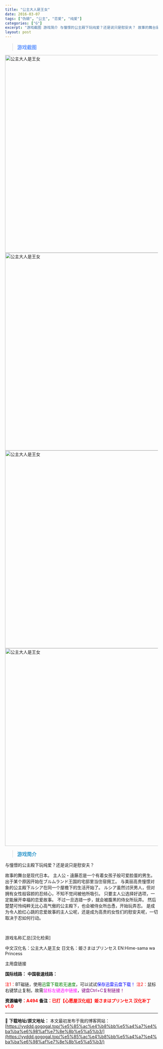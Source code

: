 ```yaml
---
title: "公主大人是王女"
date: 2016-03-07
tags: ["伪娘", "公主", "恋爱", "纯爱"]
categories: ["G"]
excerpt: "游戏截图 游戏简介 与憧憬的公主殿下玩纯爱？还是说只是慰安夫？ 故事的舞台是现代日本。 主人公・遠藤忍是一个有着女孩子般可爱脸蛋的男生。 出于某个原因开始在ブルムランド王国的宅邸里当住宿佣工。 与美丽高贵憧憬对象的公主殿下ルシア在同一个屋檐下的生活开始了。 ルシア虽然讨厌男人，但对拥有女性般容颜的忍&hellip;"
layout: post
---
```


<div>
<blockquote><b><span style="font-size: 12pt; color: #6699ff;">游戏截图</span></b></blockquote>
<div><img title="点击放大" src="https://yyddd.gogogal.top/wp-content/uploads/2025/04/20250429_6810fef7899a4.webp" alt="公主大人是王女" width="650" /></div>
<div><img title="点击放大" src="https://yyddd.gogogal.top/wp-content/uploads/2025/04/20250429_6810fef933bbb.webp" alt="公主大人是王女" width="650" /></div>
<div><img title="点击放大" src="https://yyddd.gogogal.top/wp-content/uploads/2025/04/20250429_6810fefd39c02.webp" alt="公主大人是王女" width="650" /></div>
<div><img title="点击放大" src="https://yyddd.gogogal.top/wp-content/uploads/2025/04/20250429_6810fefecd89a.webp" alt="公主大人是王女" width="650" /></div>
<blockquote><b><span style="font-size: 12pt; color: #3399cc;">游戏简介</span></b></blockquote>
<div>

与憧憬的公主殿下玩纯爱？还是说只是慰安夫？

故事的舞台是现代日本。
主人公・遠藤忍是一个有着女孩子般可爱脸蛋的男生。
出于某个原因开始在ブルムランド王国的宅邸里当住宿佣工。
与美丽高贵憧憬对象的公主殿下ルシア在同一个屋檐下的生活开始了。
ルシア虽然讨厌男人，但对拥有女性般容颜的忍倾心，不知不觉间被他所吸引。
只要主人公选择好选项，一定能展开幸福的恋爱故事。
不过一旦选错一步，就会被腹黑的侍女所玩弄。
然后楚楚可怜纯粹无比心高气傲的公主殿下，也会被侍女所怂恿，开始玩弄忍。
是成为令人脸红心跳的恋爱故事的主人公呢，还是成为高贵的女性们的慰安夫呢，一切取决于忍如何行动。

</div>
&nbsp;

游戏名称汇总[汉化检索]

中文汉化名：公主大人是王女
日文名：姫さまはプリンセス
EN:Hime-sama wa Princess

</div>
<div class="panel panel-primary">
<div class="panel-heading">主用盘链接</div>
<div class="panel-body">

<b>国际线路：</b>
<b>中国极速线路：</b>


<span style="color: #ff0000;">注1：</span>BT磁链，使用<span style="color: #008000;">迅雷下载若无速度</span>，可以试试<span style="color: #0000ff;">保存迅雷云盘下载！</span>
<span style="color: #ff0000;">注2：</span>鼠标右键禁止复制，故需<span style="color: #ff00ff;">鼠标左键选中链接</span>，<span style="color: #800080;">键盘Ctrl+C复制链接！</span>

</div>
<div class="panel-footer"><span style="color: #ff0000;"><b><span style="color: #000000;">资源编号</span>：A494</b></span>
<span style="color: #ff0000;"><b><span style="color: #000000;">备注</span>：已打【心愿屋汉化组】姫さまはプリンセス 汉化补丁v1.0</b></span></div>
</div>

---
📖 **下载地址/原文地址：** 本文最初发布于我的博客网站：[https://yyddd.gogogal.top/%e5%85%ac%e4%b8%bb%e5%a4%a7%e4%ba%ba%e6%98%af%e7%8e%8b%e5%a5%b3/](https://yyddd.gogogal.top/%e5%85%ac%e4%b8%bb%e5%a4%a7%e4%ba%ba%e6%98%af%e7%8e%8b%e5%a5%b3/)
